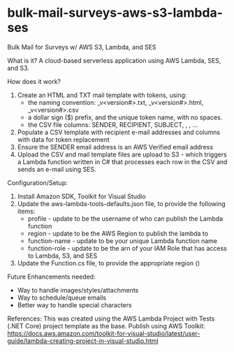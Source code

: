 # bulk-mail-surveys-aws-s3-lambda-ses
Bulk Mail for Surveys w/ AWS S3, Lambda, and SES

What is it? A cloud-based serverless application using AWS Lambda, SES, and S3.

How does it work?
1. Create an HTML and TXT mail template with tokens, using:
	- the naming convention: <project acronym>_v<version#>.txt, <project acronym>_v<version#>.html, <project acronym>_v<version#>.csv
	- a dollar sign ($) prefix, and the unique token name, with no spaces.
	- the CSV file columns: SENDER, RECIPIENT, SUBJECT, <Token1>, <Token2>, <Token3>...
2. Populate a CSV template with recipient e-mail addresses and columns with data for token replacement
3. Ensure the SENDER email address is an AWS Verified email address
4. Upload the CSV and mail template files are upload to S3 - which triggers a Lambda function written in C# that processes each row in the CSV and sends an e-mail using SES.  

Configuration/Setup:
1. Install Amazon SDK, Toolkit for Visual Studio
2. Update the aws-lambda-tools-defaults.json file, to provide the following items:
	- profile - update to be the username of who can publish the Lambda function
	- region - update to be the AWS Region to publish the lambda to
	- function-name - update to be your unique Lambda function name
	- function-role - update to be the arn of your IAM Role that has access to Lambda, S3, and SES
3. Update the Function.cs file, to provide the appropriate region (<ENDPOINT VALUE GOES HERE>)

Future Enhancements needed:
- Way to handle images/styles/attachments
- Way to schedule/queue emails
- Better way to handle special characters

References:
This was created using the AWS Lambda Project with Tests (.NET Core) project template as the base.
Publish using AWS Toolkit: https://docs.aws.amazon.com/toolkit-for-visual-studio/latest/user-guide/lambda-creating-project-in-visual-studio.html